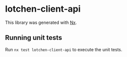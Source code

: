 # lotchen-client-api

This library was generated with [Nx](https://nx.dev).

## Running unit tests

Run `nx test lotchen-client-api` to execute the unit tests.
